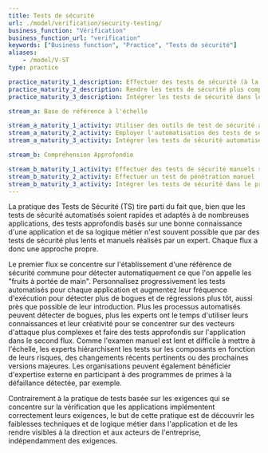 ```yaml
---
title: Tests de sécurité
url: ./model/verification/security-testing/
business_function: "Vérification"
business_function_url: "verification"
keywords: ["Business function", "Practice", "Tests de sécurité"]
aliases:
    - /model/V-ST
type: practice

practice_maturity_1_description: Effectuer des tests de sécurité (à la fois manuels et basés sur des outils) pour découvrir les défauts de sécurité.
practice_maturity_2_description: Rendre les tests de sécurité plus complets et plus efficaces au cours du développement grâce à l'automatisation complétée par des tests de pénétration manuels réguliers.
practice_maturity_3_description: Intégrer les tests de sécurité dans les processus de développement et de déploiement.

stream_a: Base de référence à l'échelle

stream_a_maturity_1_activity: Utiliser des outils de test de sécurité automatisés
stream_a_maturity_2_activity: Employer l'automatisation des tests de sécurité spécifiques à l'application
stream_a_maturity_3_activity: Intégrer les tests de sécurité automatisés dans le processus de génération et de déploiement

stream_b: Compréhension Approfondie

stream_b_maturity_1_activity: Effectuer des tests de sécurité manuels sur les composants à haut risque
stream_b_maturity_2_activity: Effectuer un test de pénétration manuel
stream_b_maturity_3_activity: Intégrer les tests de sécurité dans le processus de développement
---
```


La pratique des Tests de Sécurité (TS) tire parti du fait que, bien que les tests de sécurité automatisés soient rapides et adaptés à de nombreuses applications, des tests approfondis basés sur une bonne connaissance d'une application et de sa logique métier n'est souvent possible que par des tests de sécurité plus lents et manuels réalisés par un expert. Chaque flux a donc une approche propre.

Le premier flux se concentre sur l'établissement d'une référence de sécurité commune pour détecter automatiquement ce que l'on appelle les "fruits à portée de main". Personnalisez progressivement les tests automatisés pour chaque application et augmentez leur fréquence d'exécution pour détecter plus de bogues et de régressions plus tôt, aussi près que possible de leur introduction. Plus les processus automatisés peuvent détecter de bogues, plus les experts ont le temps d'utiliser leurs connaissances et leur créativité pour se concentrer sur des vecteurs d'attaque plus complexes et faire des tests approfondis sur l'application dans le second flux. Comme l'examen manuel est lent et difficile à mettre à l'échelle, les experts hiérarchisent les tests sur les composants en fonction de leurs risques, des changements récents pertinents ou des prochaines versions majeures. Les organisations peuvent également bénéficier d'expertise externe en participant à des programmes de primes à la défaillance détectée, par exemple.

Contrairement à la pratique de tests basée sur les exigences qui se concentre sur la vérification que les applications implémentent correctement leurs exigences, le but de cette pratique est de découvrir les faiblesses techniques et de logique métier dans l'application et de les rendre visibles à la direction et aux acteurs de l'entreprise, indépendamment des exigences.

